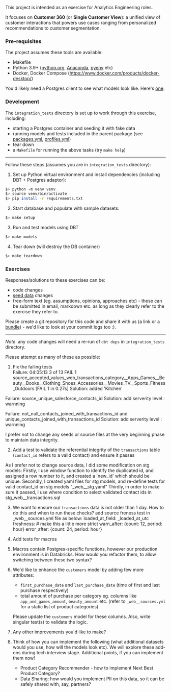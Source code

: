 This project is intended as an exercise for Analytics Engineering roles. 

It focuses on **Customer 360** (or **Single Customer View**): a unified view of customer interactions that powers use cases ranging from personalized recommendations to customer segmentation.  

### Pre-requisites

The project assumes these tools are available:

+ Makefile
+ Python 3.9+ ([python.org](https://www.python.org/downloads/), [Anaconda](https://www.anaconda.com/download), [pyenv](https://github.com/pyenv/pyenv) etc)
+ Docker, Docker Compose (https://www.docker.com/products/docker-desktop/)

You'd likely need a Postgres client to see what models look like. Here's [one](https://dbeaver.io/).

### Development

The `integration_tests` directory is set up to work through this exercise, including:
+ starting a Postgres container and seeding it with fake data
+ running models and tests included in the parent package (see [packages.yml](./integration_tests/packages.yml), [profiles.yml](./integration_tests/profiles.yml))
+ tear down
+ a `Makefile` for running the above tasks (try `make help`)

---

Follow these steps (assumes you are in `integration_tests` directory):

1. Set up Python virtual environment and install dependencies (including DBT + Postgres adaptor):
```sh
$> python -m venv venv
$> source venv/bin/activate
$> pip install -r requirements.txt
```

2. Start database and populate with sample datasets: 
```sh
$> make setup
```

3. Run and test models using DBT
```sh
$> make models
```


4. Tear down (will destroy the DB container)
```sh
$> make teardown
```

### Exercises

Responses/solutions to these exercises can be:
+ code changes
+ [seed data](./integration_tests/seeds/) changes
+ free-form text (eg. assumptions, opinions, approaches etc) - these can be submitted in email, markdown etc. as long as they clearly refer to the exercise they refer to.

Please create a git repository for this code and share it with us (a link or a [bundle](https://git-scm.com/book/en/v2/Git-Tools-Bundling)) - we'd like to look at your commit logs too :).

---

*Note*: any code changes will need a re-run of `dbt deps` in `integration_tests` directory.

Please attempt as many of these as possible:
1. Fix the failing tests  
Failure: 04:05:13  3 of 13 FAIL 1 source_accepted_values_web_transactions_category__Apps_Games__Beauty__Books__Clothing_Shoes_Accessories__Movies_TV__Sports_Fitness_Outdoors  [FAIL 1 in 0.27s]
Solution: added 'Kitchen'

Failure: source_unique_salesforce_contacts_id
Solution: add serverity level : warnning

Failure: not_null_contacts_joined_with_transactions_id and unique_contacts_joined_with_transactions_id
Solution: add serverity level : warnning

I prefer not to change any seeds or source files at the very beginning phase to maintain data integrity.


2. Add a test to validate the referential integrity of the `transactions` table (`contact_id` refers to a valid contact) and ensure it passes

As I prefer not to change source data, I did some modification on stg models:
Firstly, I use window function to identify the duplicated id, and assigned a row number to it, and created a 'new_id' which should be unique.
Secondly, I created yaml files for stg models, and re-define tests for valid contact_id on stg models "_web__stg.yaml"
Thirdly, in order to make sure it passed, I use where condition to select validated contact ids in stg_web__transactions.sql



3. We want to ensure our `transactions` data is not older than 1 day. How to do this and when to run these checks?
add source freness test in _web__sources.yml file as below:
        loaded_at_field: _loaded_at_utc
        freshness: # make this a little more strict
          warn_after: {count: 12, period: hour}
          error_after: {count: 24, period: hour}



4. Add tests for macros

5. Macros contain Postgres-specific functions, however our production environment is in Databricks. How would you refactor them, to allow switching between these two syntax?

6. We'd like to enhance the `customers` model by adding few more attributes:
   + `first_purchase_date` and `last_purchase_date` (time of first and last purchase respectively)
   + total amount of purchase per category eg. columns like `app_and_games_amount`, `beauty_amount` etc. (refer to `_web__sources.yml` for a static list of product categories)
   
   Please update the `customers` model for these columns. Also, write singular test(s) to validate the logic.

7. Any other improvements you'd like to make?

8. Think of how you can implement the following (what additional datasets would you use, how will the models look etc). We will explore these add-ons during tech interview stage. Additional points, if you can implement them now!
   + Product Category Recommender - how to implement Next Best Product Category?
   + Data Sharing: how would you implement PII on this data, so it can be safely shared with, say, partners?



